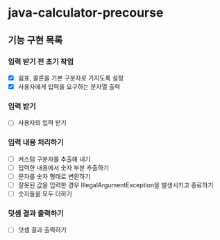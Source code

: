 # java-calculator-precourse

## 기능 구현 목록

### 입력 받기 전 초기 작업
- [x] 쉼표, 콜론을 기본 구분자로 가지도록 설정
- [x] 사용자에게 입력을 요구하는 문자열 출력

### 입력 받기
- [ ] 사용자의 입력 받기

### 입력 내용 처리하기
- [ ] 커스텀 구분자를 추출해 내기
- [ ] 입력한 내용에서 숫자 부분 추출하기
- [ ] 문자를 숫자 형태로 변환하기
- [ ] 잘못된 값을 입력한 경우 IllegalArgumentException을 발생시키고 종료하기
- [ ] 숫자들을 모두 더하기

### 덧셈 결과 출력하기
- [ ] 덧셈 결과 출력하기